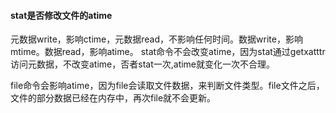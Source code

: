 #### stat是否修改文件的atime

元数据write，影响ctime，元数据read，不影响任何时间。数据write，影响mtime。数据read，影响atime。
stat命令不会改变atime，因为stat通过getxatttr访问元数据，不改变atime，否者stat一次,atime就变化一次不合理。

file命令会影响atime，因为file会读取文件数据，来判断文件类型。file文件之后，文件的部分数据已经在内存中，再次file就不会更新。

